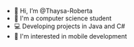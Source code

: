 - 🖖 Hi, I’m @Thaysa-Roberta
- 🌱 I'm a computer science student
- 💻 Developing projects in Java and C#
- 📲 I'm interested in mobile development

<!---
Thaysa-Roberta/Thaysa-Roberta is a ✨ special ✨ repository because its `README.md` (this file) appears on your GitHub profile.
You can click the Preview link to take a look at your changes.
--->
